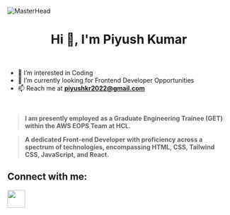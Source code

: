 ![MasterHead](header.gif)
<br>
<h1 align="center">Hi 👋, I'm Piyush Kumar</h1>
<br>

- 👀 I’m interested in Coding
- 🌱 I’m currently looking for Frontend Developer Opportunities
- 📫 Reach me at [**piyushkr2022@gmail.com**](mailto:piyushkr2022@gmail.com)</a>

<br>

> **I am presently employed as a Graduate Engineering Trainee (GET) within the AWS EOPS Team at HCL.**

> **A dedicated Front-end Developer with proficiency across a spectrum of technologies, encompassing HTML, CSS, Tailwind CSS, JavaScript, and React.**


## Connect with me:
<a href="https://www.linkedin.com/in/piyushkr22/)"><img src="https://upload.wikimedia.org/wikipedia/commons/thumb/c/ca/LinkedIn_logo_initials.png/480px-LinkedIn_logo_initials.png" width="40" height="40"/></a>



<br><br>

<!---
piyushkr21/piyushkr21 is a ✨ special ✨ repository because its `README.md` (this file) appears on your GitHub profile.
You can click the Preview link to take a look at your changes.
--->
